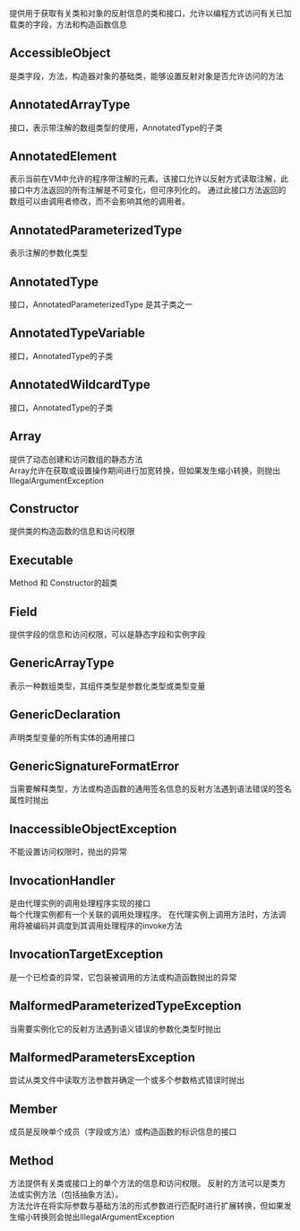 提供用于获取有关类和对象的反射信息的类和接口，允许以编程方式访问有关已加载类的字段，方法和构造函数信息

## AccessibleObject
是类字段，方法，构造器对象的基础类，能够设置反射对象是否允许访问的方法

## AnnotatedArrayType
接口，表示带注解的数组类型的使用，AnnotatedType的子类

## AnnotatedElement
表示当前在VM中允许的程序带注解的元素。该接口允许以反射方式读取注解，此接口中方法返回的所有注解是不可变化，但可序列化的。
通过此接口方法返回的数组可以由调用者修改，而不会影响其他的调用者。

## AnnotatedParameterizedType
表示注解的参数化类型

## AnnotatedType
接口，AnnotatedParameterizedType 是其子类之一

## AnnotatedTypeVariable
接口，AnnotatedType的子类

## AnnotatedWildcardType
接口，AnnotatedType的子类

## Array
提供了动态创建和访问数组的静态方法  
Array允许在获取或设置操作期间进行加宽转换，但如果发生缩小转换，则抛出IllegalArgumentException 

## Constructor
提供类的构造函数的信息和访问权限

## Executable
Method 和 Constructor的超类

## Field
提供字段的信息和访问权限，可以是静态字段和实例字段

## GenericArrayType
表示一种数组类型，其组件类型是参数化类型或类型变量

## GenericDeclaration
声明类型变量的所有实体的通用接口

## GenericSignatureFormatError
当需要解释类型，方法或构造函数的通用签名信息的反射方法遇到语法错误的签名属性时抛出

## InaccessibleObjectException
不能设置访问权限时，抛出的异常

## InvocationHandler
是由代理实例的调用处理程序实现的接口  
每个代理实例都有一个关联的调用处理程序。 在代理实例上调用方法时，方法调用将被编码并调度到其调用处理程序的invoke方法

## InvocationTargetException
是一个已检查的异常，它包装被调用的方法或构造函数抛出的异常

## MalformedParameterizedTypeException
当需要实例化它的反射方法遇到语义错误的参数化类型时抛出

## MalformedParametersException
尝试从类文件中读取方法参数并确定一个或多个参数格式错误时抛出

## Member
成员是反映单个成员（字段或方法）或构造函数的标识信息的接口

## Method
方法提供有关类或接口上的单个方法的信息和访问权限。 反射的方法可以是类方法或实例方法（包括抽象方法）。  
方法允许在将实际参数与基础方法的形式参数进行匹配时进行扩展转换，但如果发生缩小转换则会抛出IllegalArgumentException